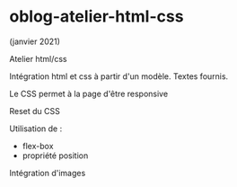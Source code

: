 # oblog-atelier-html-css
(janvier 2021)

Atelier html/css

Intégration html et css à partir d'un modèle.
Textes fournis.

Le CSS permet à la page d'être responsive

Reset du CSS

Utilisation de :
  - flex-box
  - propriété position
 
 Intégration d'images
 
 
